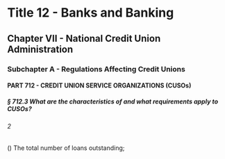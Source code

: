 
# Title 12 - Banks and Banking
## Chapter VII - National Credit Union Administration
### Subchapter A - Regulations Affecting Credit Unions
#### PART 712 - CREDIT UNION SERVICE ORGANIZATIONS (CUSOs)
##### § 712.3 What are the characteristics of and what requirements apply to CUSOs?
###### 2

() The total number of loans outstanding;
